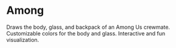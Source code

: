 # Among

Draws the body, glass, and backpack of an Among Us crewmate. 
Customizable colors for the body and glass. 
Interactive and fun visualization.
